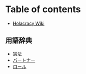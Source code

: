 # Table of contents

* [Holacracy Wiki](README.md)

## 用語辞典 <a id="terms"></a>

* [憲法](terms/xian-fa.md)
* [パートナー](terms/pton.md)
* [ロール](terms/rru.md)


